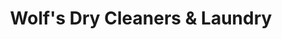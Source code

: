 ---
title: "Wolf's Dry Cleaners & Laundry"
url: /milwaukee/wolfs-dry-cleaners-and-laundry/
shop: laundry
---